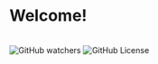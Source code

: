 <h1>Welcome!</h1>

<br>

<div align="left">
  <img alt="GitHub watchers" src="https://img.shields.io/github/watchers/ADARIYA0/Pemrograman-Berorientasi-Objek-Java">
  <img alt="GitHub License" src="https://img.shields.io/github/license/ADARIYA0/Pemrograman-Berorientasi-Objek-Java">
</div>
